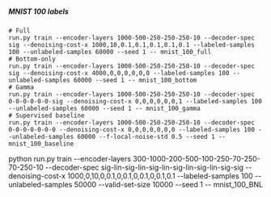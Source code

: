 ##### MNIST 100 labels
```
# Full
run.py train --encoder-layers 1000-500-250-250-250-10 --decoder-spec sig --denoising-cost-x 1000,10,0.1,0.1,0.1,0.1,0.1 --labeled-samples 100 --unlabeled-samples 60000 --seed 1 -- mnist_100_full
# Bottom-only
run.py train --encoder-layers 1000-500-250-250-250-10 --decoder-spec sig --denoising-cost-x 4000,0,0,0,0,0,0 --labeled-samples 100 --unlabeled-samples 60000 --seed 1 -- mnist_100_bottom
# Gamma
run.py train --encoder-layers 1000-500-250-250-250-10 --decoder-spec 0-0-0-0-0-0-sig --denoising-cost-x 0,0,0,0,0,0,1 --labeled-samples 100 --unlabeled-samples 60000 --seed 1 -- mnist_100_gamma
# Supervised baseline
run.py train --encoder-layers 1000-500-250-250-250-10 --decoder-spec 0-0-0-0-0-0-0 --denoising-cost-x 0,0,0,0,0,0,0 --labeled-samples 100 --unlabeled-samples 60000 --f-local-noise-std 0.5 --seed 1 -- mnist_100_baseline
```

python run.py train --encoder-layers 300-1000-200-500-100-250-70-250-70-250-10 --decoder-spec sig-lin-sig-lin-sig-lin-sig-lin-sig-lin-sig-sig --denoising-cost-x 1000,0,10,0,0.1,0,0.1,0,0.1,0,0.1,0.1 --labeled-samples 100 --unlabeled-samples 50000 --valid-set-size 10000 --seed 1 -- mnist_100_BNL

